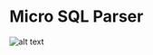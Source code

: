 # Micro SQL Parser

![alt text](https://github.com/irwwwan/micro-sql-parser/blob/master/images/select-basic-query.PNG?raw=true)
